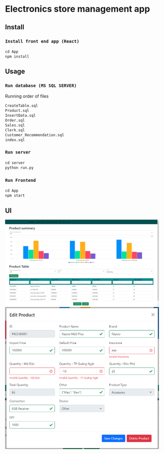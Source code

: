 # Electronics store management app

## Install
### `Install front end app (React)`
```
cd App
npm install
```
## Usage
### `Run database (MS SQL SERVER)`
Running order of files
```
CreateTable.sql
Product.sql
InsertData.sql
Order.sql
Sales.sql
Clerk.sql
Customer_Recommendation.sql
index.sql
```
### `Run server`
```
cd server
python run.py
```
### `Run Frontend`
```
cd App
npm start
```
## UI
![](image/ui1.png)
![](image/check2.png)